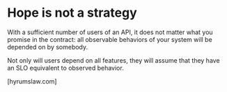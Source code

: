 # Hope is not a strategy

With a sufficient number of users of an API, it does not matter what you promise in the contract: all observable behaviors of your system will be depended on by somebody.

Not only will users depend on all features, they will assume that they have an SLO equivalent to observed behavior.

[hyrumslaw.com]
